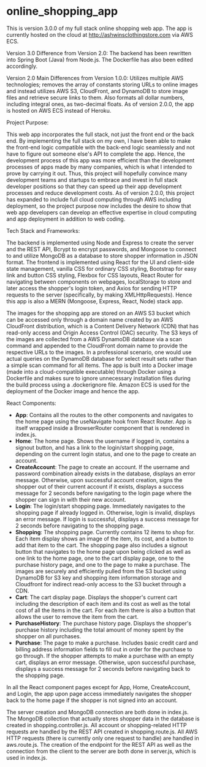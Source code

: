 # online_shopping_app
This is version 3.0.0 of my full stack online shopping web app. The app is currently hosted on the cloud at http://ashwinsclothingstore.com via AWS ECS.

Version 3.0 Difference from Version 2.0: The backend has been rewritten into Spring Boot (Java) from Node.js. The Dockerfile has also been edited accordingly.

Version 2.0 Main Differences from Version 1.0.0: Utilizes multiple AWS technologies; removes the array of constants storing URLs to online images and instead utilizes AWS S3, CloudFront, and DynamoDB to store image files and retrieve secure links to them. Also formats all dollar numbers, including integral ones, as two-decimal floats. As of version 2.0.0, the app is hosted on AWS ECS instead of Heroku.

Project Purpose:

This web app incorporates the full stack, not just the front end or the back end. By implementing the full stack on my own, I have been able to make the front-end logic compatible with the back-end logic seamlessly and not have to figure out someone else's API to complete the app. Hence, the development process of this app was more efficient than the development processes of apps made by many companies, which is what I intended to prove by carrying it out. Thus, this project will hopefully convince many development teams and startups to embrace and invest in full stack developer positions so that they can speed up their app development processes and reduce development costs. As of version 2.0.0, this project has expanded to include full cloud computing through AWS including deployment, so the project purpose now includes the desire to show that web app developers can develop an effective expertise in cloud computing and app deployment in addition to web coding.

Tech Stack and Frameworks:

The backend is implemented using Node and Express to create the server and the REST API, Bcrypt to encrypt passwords, and Mongoose to connect to and utilize MongoDB as a database to store shopper information in JSON format. The frontend is implemented using React for the UI and client-side state management, vanilla CSS for ordinary CSS styling, Bootstrap for easy link and button CSS styling, Flexbox for CSS layouts, React Router for navigating between components on webpages, localStorage to store and later access the shopper's login token, and Axios for sending HTTP requests to the server (specifically, by making XMLHttpRequests). Hence this app is also a MERN (Mongoose, Express, React, Node) stack app. 

The images for the shopping app are stored on an AWS S3 bucket which can be accessed only through a domain name created by an AWS CloudFront distribution, which is a Content Delivery Network (CDN) that has read-only access and Origin Access Control (OAC) security. The S3 keys of the images are collected from a AWS DynamoDB database via a scan command and appended to the CloudFront domain name to provide the respective URLs to the images. In a professional scenario, one would use actual queries on the DynamoDB database for select result sets rather than a simple scan command for all items. The app is built into a Docker image (made into a cloud-compatible executable) through Docker using a Dockerfile and makes sure to ignore unnecessary installation files during the build process using a .dockerignore file. Amazon ECS is used for the deployment of the Docker image and hence the app.

React Components:

* **App**: Contains all the routes to the other components and navigates to the home page using the useNavigate hook from React Router. App is itself wrapped inside a BrowserRouter component that is rendered in index.js.
* **Home**: The home page. Shows the username if logged in, contains a signout button, and has a link to the login/start shopping page, depending on the current login status, and one to the page to create an account.
* **CreateAccount**: The page to create an account. If the username and password combination already exists in the database, displays an error message. Otherwise, upon successful account creation, signs the shopper out of their current account if it exists, displays a success message for 2 seconds before navigating to the login page where the shopper can sign in with their new account.
* **Login**: The login/start shopping page. Immediately navigates to the shopping page if already logged in. Otherwise, login is invalid, displays an error message. If login is successful, displays a success message for 2 seconds before navigating to the shopping page.
* **Shopping**: The shopping page. Currently contains 12 items to shop for. Each item display shows an image of the item, its cost, and a button to add that item to the cart. The shopping page also includes a signout button that navigates to the home page upon being clicked as well as one link to the home page, one to the cart display page, one to the purchase history page, and one to the page to make a purchase. The images are securely and efficiently pulled from the S3 bucket using DynamoDB for S3 key and shopping item information storage and Cloudfront for indirect read-only access to the S3 bucket through a CDN.
* **Cart**: The cart display page. Displays the shopper's current cart including the description of each item and its cost as well as the total cost of all the items in the cart. For each item there is also a button that allows the user to remove the item from the cart.
* **PurchaseHistory**: The purchase history page. Displays the shopper's purchase history including the total amount of money spent by the shopper on all purchases.
* **Purchase**: The page to make a purchase. Includes basic credit card and billing address information fields to fill out in order for the purchase to go through. If the shopper attempts to make a purchase with an empty cart, displays an error message. Otherwise, upon successful purchase, displays a success message for 2 seconds before navigating back to the shopping page.

In all the React component pages except for App, Home, CreateAccount, and Login, the app upon page access immediately navigates the shopper back to the home page if the shopper is not signed into an account.

The server creation and MongoDB connection are both done in index.js. The MongoDB collection that actually stores shopper data in the database is created in shopping.controller.js. All account or shopping-related HTTP requests are handled by the REST API created in shopping.route.js. All AWS HTTP requests (there is currently only one request to handle) are handled in aws.route.js. The creation of the endpoint for the REST API as well as the connection from the client to the server are both done in server.js, which is used in index.js.
